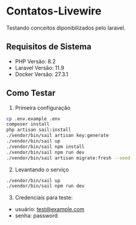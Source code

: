 # Contatos-Livewire
Testando conceitos diponibilizados pelo laravel.
## Requisitos de Sistema
- PHP Versão: 8.2
- Laravel Versão: 11.9
- Docker Versão: 27.3.1

## Como Testar
1. Primeira configuração
``` bash
cp .env.example .env
composer install
php artisan sail:install
./vendor/bin/sail artisan key:generate
./vendor/bin/sail up
./vendor/bin/sail npm install
./vendor/bin/sail npm run dev
./vendor/bin/sail artisan migrate:fresh --seed
```
2. Levantando o serviço
```bash
./vendor/bin/sail up
./vendor/bin/sail npm run dev
```
3. Credenciais para teste:
- usuário: test@example.com
- senha: password
